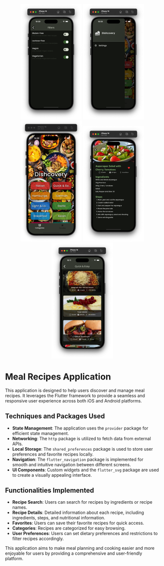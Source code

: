 <p align="center">
    <img src="assets/readme/screen-filters.png" alt="Image 1" width="200"/>
    <img src="assets/readme/screen-drawer.png" alt="Image 2" width="200"/>
    <img src="assets/readme/screen-category.png" alt="Image 3" width="200"/>
    <img src="assets/readme/screen-meal.png" alt="Image 4" width="200"/>
    <img src="assets/readme/screen-meals.png" alt="Image 4" width="200"/>
</p>

# Meal Recipes Application

This application is designed to help users discover and manage meal recipes. It leverages the Flutter framework to provide a seamless and responsive user experience across both iOS and Android platforms.

## Techniques and Packages Used

- **State Management**: The application uses the `provider` package for efficient state management.
- **Networking**: The `http` package is utilized to fetch data from external APIs.
- **Local Storage**: The `shared_preferences` package is used to store user preferences and favorite recipes locally.
- **Navigation**: The `flutter_navigation` package is implemented for smooth and intuitive navigation between different screens.
- **UI Components**: Custom widgets and the `flutter_svg` package are used to create a visually appealing interface.

## Functionalities Implemented

- **Recipe Search**: Users can search for recipes by ingredients or recipe names.
- **Recipe Details**: Detailed information about each recipe, including ingredients, steps, and nutritional information.
- **Favorites**: Users can save their favorite recipes for quick access.
- **Categories**: Recipes are categorized for easy browsing.
- **User Preferences**: Users can set dietary preferences and restrictions to filter recipes accordingly.

This application aims to make meal planning and cooking easier and more enjoyable for users by providing a comprehensive and user-friendly platform.